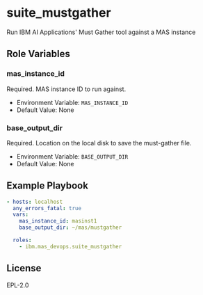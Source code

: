 suite_mustgather
===============

Run IBM AI Applications' Must Gather tool against a MAS instance

Role Variables
--------------

### mas_instance_id
Required.  MAS instance ID to run against.

- Environment Variable: `MAS_INSTANCE_ID`
- Default Value: None

### base_output_dir
Required.  Location on the local disk to save the must-gather file.

- Environment Variable: `BASE_OUTPUT_DIR`
- Default Value: None

Example Playbook
----------------

```yaml
- hosts: localhost
  any_errors_fatal: true
  vars:
    mas_instance_id: masinst1
    base_output_dir: ~/mas/mustgather

  roles:
    - ibm.mas_devops.suite_mustgather
```

License
-------

EPL-2.0
